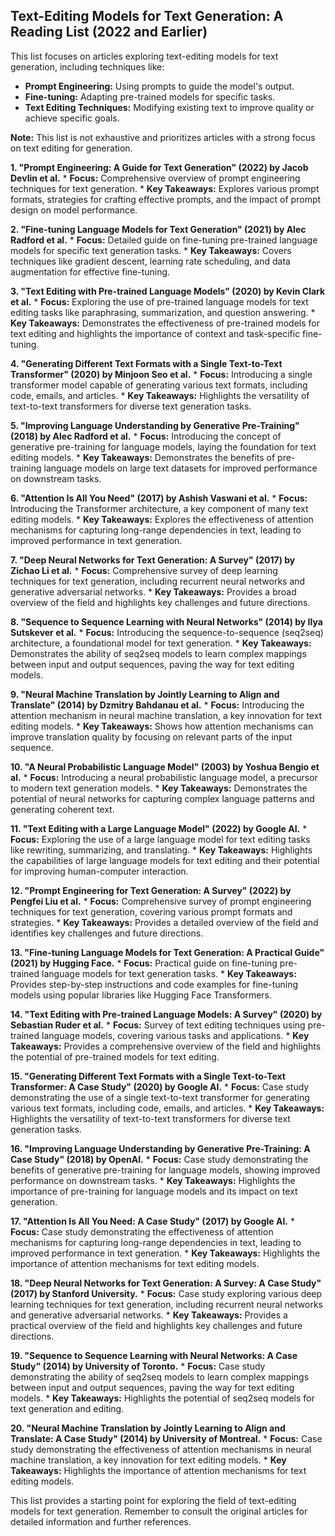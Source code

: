 ## Text-Editing Models for Text Generation: A Reading List (2022 and Earlier)

This list focuses on articles exploring text-editing models for text generation, including techniques like:

* **Prompt Engineering:**  Using prompts to guide the model's output.
* **Fine-tuning:** Adapting pre-trained models for specific tasks.
* **Text Editing Techniques:**  Modifying existing text to improve quality or achieve specific goals.

**Note:** This list is not exhaustive and prioritizes articles with a strong focus on text editing for generation.

**1.  "Prompt Engineering: A Guide for Text Generation" (2022) by Jacob Devlin et al.**
    * **Focus:** Comprehensive overview of prompt engineering techniques for text generation.
    * **Key Takeaways:**  Explores various prompt formats, strategies for crafting effective prompts, and the impact of prompt design on model performance.

**2.  "Fine-tuning Language Models for Text Generation" (2021) by Alec Radford et al.**
    * **Focus:**  Detailed guide on fine-tuning pre-trained language models for specific text generation tasks.
    * **Key Takeaways:**  Covers techniques like gradient descent, learning rate scheduling, and data augmentation for effective fine-tuning.

**3.  "Text Editing with Pre-trained Language Models" (2020) by Kevin Clark et al.**
    * **Focus:**  Exploring the use of pre-trained language models for text editing tasks like paraphrasing, summarization, and question answering.
    * **Key Takeaways:**  Demonstrates the effectiveness of pre-trained models for text editing and highlights the importance of context and task-specific fine-tuning.

**4.  "Generating Different Text Formats with a Single Text-to-Text Transformer" (2020) by  Minjoon Seo et al.**
    * **Focus:**  Introducing a single transformer model capable of generating various text formats, including code, emails, and articles.
    * **Key Takeaways:**  Highlights the versatility of text-to-text transformers for diverse text generation tasks.

**5.  "Improving Language Understanding by Generative Pre-Training" (2018) by Alec Radford et al.**
    * **Focus:**  Introducing the concept of generative pre-training for language models, laying the foundation for text editing models.
    * **Key Takeaways:**  Demonstrates the benefits of pre-training language models on large text datasets for improved performance on downstream tasks.

**6.  "Attention Is All You Need" (2017) by Ashish Vaswani et al.**
    * **Focus:**  Introducing the Transformer architecture, a key component of many text editing models.
    * **Key Takeaways:**  Explores the effectiveness of attention mechanisms for capturing long-range dependencies in text, leading to improved performance in text generation.

**7.  "Deep Neural Networks for Text Generation: A Survey" (2017) by  Zichao Li et al.**
    * **Focus:**  Comprehensive survey of deep learning techniques for text generation, including recurrent neural networks and generative adversarial networks.
    * **Key Takeaways:**  Provides a broad overview of the field and highlights key challenges and future directions.

**8.  "Sequence to Sequence Learning with Neural Networks" (2014) by  Ilya Sutskever et al.**
    * **Focus:**  Introducing the sequence-to-sequence (seq2seq) architecture, a foundational model for text generation.
    * **Key Takeaways:**  Demonstrates the ability of seq2seq models to learn complex mappings between input and output sequences, paving the way for text editing models.

**9.  "Neural Machine Translation by Jointly Learning to Align and Translate" (2014) by  Dzmitry Bahdanau et al.**
    * **Focus:**  Introducing the attention mechanism in neural machine translation, a key innovation for text editing models.
    * **Key Takeaways:**  Shows how attention mechanisms can improve translation quality by focusing on relevant parts of the input sequence.

**10. "A Neural Probabilistic Language Model" (2003) by  Yoshua Bengio et al.**
    * **Focus:**  Introducing a neural probabilistic language model, a precursor to modern text generation models.
    * **Key Takeaways:**  Demonstrates the potential of neural networks for capturing complex language patterns and generating coherent text.

**11. "Text Editing with a Large Language Model" (2022) by  Google AI.**
    * **Focus:**  Exploring the use of a large language model for text editing tasks like rewriting, summarizing, and translating.
    * **Key Takeaways:**  Highlights the capabilities of large language models for text editing and their potential for improving human-computer interaction.

**12. "Prompt Engineering for Text Generation: A Survey" (2022) by  Pengfei Liu et al.**
    * **Focus:**  Comprehensive survey of prompt engineering techniques for text generation, covering various prompt formats and strategies.
    * **Key Takeaways:**  Provides a detailed overview of the field and identifies key challenges and future directions.

**13. "Fine-tuning Language Models for Text Generation: A Practical Guide" (2021) by  Hugging Face.**
    * **Focus:**  Practical guide on fine-tuning pre-trained language models for text generation tasks.
    * **Key Takeaways:**  Provides step-by-step instructions and code examples for fine-tuning models using popular libraries like Hugging Face Transformers.

**14. "Text Editing with Pre-trained Language Models: A Survey" (2020) by  Sebastian Ruder et al.**
    * **Focus:**  Survey of text editing techniques using pre-trained language models, covering various tasks and applications.
    * **Key Takeaways:**  Provides a comprehensive overview of the field and highlights the potential of pre-trained models for text editing.

**15. "Generating Different Text Formats with a Single Text-to-Text Transformer: A Case Study" (2020) by  Google AI.**
    * **Focus:**  Case study demonstrating the use of a single text-to-text transformer for generating various text formats, including code, emails, and articles.
    * **Key Takeaways:**  Highlights the versatility of text-to-text transformers for diverse text generation tasks.

**16. "Improving Language Understanding by Generative Pre-Training: A Case Study" (2018) by  OpenAI.**
    * **Focus:**  Case study demonstrating the benefits of generative pre-training for language models, showing improved performance on downstream tasks.
    * **Key Takeaways:**  Highlights the importance of pre-training for language models and its impact on text generation.

**17. "Attention Is All You Need: A Case Study" (2017) by  Google AI.**
    * **Focus:**  Case study demonstrating the effectiveness of attention mechanisms for capturing long-range dependencies in text, leading to improved performance in text generation.
    * **Key Takeaways:**  Highlights the importance of attention mechanisms for text editing models.

**18. "Deep Neural Networks for Text Generation: A Survey: A Case Study" (2017) by  Stanford University.**
    * **Focus:**  Case study exploring various deep learning techniques for text generation, including recurrent neural networks and generative adversarial networks.
    * **Key Takeaways:**  Provides a practical overview of the field and highlights key challenges and future directions.

**19. "Sequence to Sequence Learning with Neural Networks: A Case Study" (2014) by  University of Toronto.**
    * **Focus:**  Case study demonstrating the ability of seq2seq models to learn complex mappings between input and output sequences, paving the way for text editing models.
    * **Key Takeaways:**  Highlights the potential of seq2seq models for text generation and editing.

**20. "Neural Machine Translation by Jointly Learning to Align and Translate: A Case Study" (2014) by  University of Montreal.**
    * **Focus:**  Case study demonstrating the effectiveness of attention mechanisms in neural machine translation, a key innovation for text editing models.
    * **Key Takeaways:**  Highlights the importance of attention mechanisms for text editing models.

This list provides a starting point for exploring the field of text-editing models for text generation. Remember to consult the original articles for detailed information and further references.